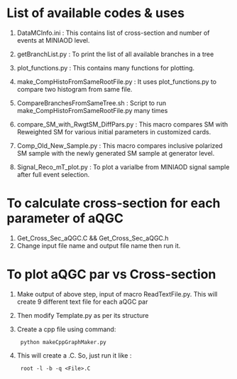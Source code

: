 # List of available codes & uses

1. DataMCInfo.ini : This contains list of cross-section and number of events at MINIAOD level.

1. getBranchList.py : To print the list of all available branches in a tree

1. plot_functions.py : This contains many functions for plotting.

1. make_CompHistoFromSameRootFile.py : It uses plot_functions.py to compare two histogram from same file.

1. CompareBranchesFromSameTree.sh : Script to run make_CompHistoFromSameRootFile.py many times

1. compare_SM_with_RwgtSM_DiffPars.py : This macro compares SM with Reweighted SM for various initial parameters in customized cards.

1. Comp_Old_New_Sample.py : This macro compares inclusive polarized SM sample with the newly generated SM sample at generator level.

1. Signal_Reco_mT_plot.py : To plot a varialbe from MINIAOD signal sample after full event selection.

# To calculate cross-section for each parameter of aQGC

1. Get_Cross_Sec_aQGC.C  && Get_Cross_Sec_aQGC.h
2. Change input file name and output file name then run it.

# To plot aQGC par vs Cross-section

1. Make output of above step, input of macro ReadTextFile.py. This will create 9 different text file for each aQGC par

2. Then modify Template.py as per its structure

3. Create a cpp file using command:

		python makeCppGraphMaker.py

4. This will create a <File>.C. So, just run it like :

		root -l -b -q <File>.C
